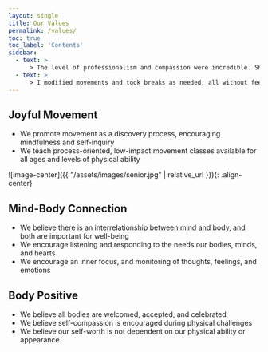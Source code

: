 ```yaml
---
layout: single
title: Our Values
permalink: /values/
toc: true
toc_label: 'Contents'
sidebar:
  - text: > 
      > The level of professionalism and compassion were incredible. She was easy to follow, offered modifications, and was extremely encouraging to two post partum moms who have put their fitness on the back burner lately. **-- Jenn**
  - text: > 
      > I modified movements and took breaks as needed, all without feeling bad about it! Can’t wait to do more of Ashley’s classes!! **-- Christine** 
---
```

## Joyful Movement
- We promote movement as a discovery process, encouraging mindfulness and self-inquiry
- We teach process-oriented, low-impact movement classes available for all ages and levels of physical ability

![image-center]({{ "/assets/images/senior.jpg" | relative_url }}){: .align-center}

## Mind-Body Connection
- We believe there is an interrelationship between mind and body, and both are important for well-being
- We encourage listening and responding to the needs our bodies, minds, and hearts
- We encourage an inner focus, and monitoring of thoughts, feelings, and emotions

## Body Positive
- We believe all bodies are welcomed, accepted, and celebrated
- We believe self-compassion is encouraged during physical challenges
- We believe our self-worth is not dependent on our physical ability or appearance
